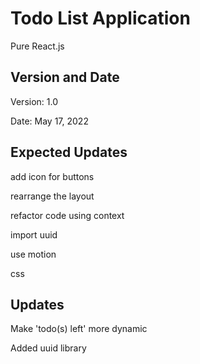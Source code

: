 # Todo List Application

Pure React.js

## Version and Date

Version: 1.0

Date: May 17, 2022

## Expected Updates

add icon for buttons

rearrange the layout

refactor code using context

import uuid

use motion

css

## Updates

Make 'todo(s) left' more dynamic

Added uuid library
